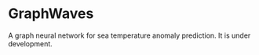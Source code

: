 # GraphWaves

A graph neural network for sea temperature anomaly prediction. It is under development.